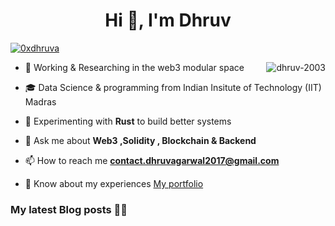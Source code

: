 <h1 align="center">Hi 👋, I'm Dhruv</h1>

<p align="left"> <a href="https://twitter.com/0xdhruva" target="blank"><img src="https://img.shields.io/twitter/follow/0xdhruva?logo=twitter&style=for-the-badge" alt="0xdhruva" /></a> </p>

<!--
<img align="right" alt="Blockchain" width="400" src="https://media.tenor.com/NOYF3f82b_gAAAAC/programmer.gif">
-->
<img align="right" src="https://github-readme-streak-stats.herokuapp.com/?user=dhruv-2003&" alt="dhruv-2003" />

- 🔭 Working & Researching in the web3 modular space
  
- 🎓 Data Science & programming from Indian Insitute of Technology (IIT) Madras

- 🌱 Experimenting with **Rust** to build better systems
  
- 💬 Ask me about **Web3 ,Solidity , Blockchain & Backend**
  
- 📫 How to reach me **contact.dhruvagarwal2017@gmail.com**
  
- 📄 Know about my experiences [My portfolio](https://0xdhruv.eth.limo/)
  

<!--
<h3 align="center">Languages</h3>
<p align="center">
<a href="https://developer.mozilla.org/en-US/docs/Web/JavaScript" target="_blank" rel="noreferrer"> <img src="https://raw.githubusercontent.com/devicons/devicon/master/icons/javascript/javascript-original.svg" alt="javascript" width="40" height="40"/> </a></a> 
<a href="https://www.typescriptlang.org/" target="_blank" rel="noreferrer"> <img src="https://raw.githubusercontent.com/devicons/devicon/master/icons/typescript/typescript-original.svg" alt="typescript" width="40" height="40"/> </a>
<a href="https://docs.soliditylang.org/en/v0.8.15/" target="_blank" rel="noreferrer"> <img src="https://upload.wikimedia.org/wikipedia/commons/thumb/9/98/Solidity_logo.svg/1200px-Solidity_logo.svg.png" alt="solidity" width="30" height="40"/></a> 
<a href="https://www.mysql.com/" target="_blank" rel="noreferrer"> <img src="https://raw.githubusercontent.com/devicons/devicon/master/icons/mysql/mysql-original-wordmark.svg" alt="mysql" width="40" height="40"/>  <a href="https://www.python.org" target="_blank" rel="noreferrer"> <img src="https://raw.githubusercontent.com/devicons/devicon/master/icons/python/python-original.svg" alt="python" width="40" height="40"/> </a>
<a href="https://www.cprogramming.com/" target="_blank" rel="noreferrer"> <img src="https://raw.githubusercontent.com/devicons/devicon/master/icons/c/c-original.svg" alt="c" width="40" height="40"/> </a> <a href="https://graphql.org" target="_blank" rel="noreferrer"> <img src="https://www.vectorlogo.zone/logos/graphql/graphql-icon.svg" alt="graphql" width="40" height="40"/> </a> </p>
-->
  
<!--
<h3 align="center">FrameWorks & Databases</h3>
<p align="center">
<a href="https://reactjs.org/" target="_blank" rel="noreferrer"> <img src="https://raw.githubusercontent.com/devicons/devicon/master/icons/react/react-original-wordmark.svg" alt="react" width="40" height="40"/> </a> </a> <a href="https://nextjs.org/" target="_blank" rel="noreferrer"> <img src="https://cdn.worldvectorlogo.com/logos/nextjs-2.svg" alt="nextjs" width="40" height="40"/> </a> <a href="https://nodejs.org" target="_blank" rel="noreferrer"> <img src="https://raw.githubusercontent.com/devicons/devicon/master/icons/nodejs/nodejs-original-wordmark.svg" alt="nodejs" width="40" height="40"/> </a>
<a href="https://expressjs.com" target="_blank" rel="noreferrer"> <img src="https://raw.githubusercontent.com/devicons/devicon/master/icons/express/express-original-wordmark.svg" alt="express" width="40" height="40"/> </a> 
<a href="https://www.postgresql.org" target="_blank" rel="noreferrer"> <img src="https://raw.githubusercontent.com/devicons/devicon/master/icons/postgresql/postgresql-original-wordmark.svg" alt="postgresql" width="40" height="40"/> </a> 
<a href="https://www.mongodb.com/" target="_blank" rel="noreferrer"> <img src="https://raw.githubusercontent.com/devicons/devicon/master/icons/mongodb/mongodb-original-wordmark.svg" alt="mongodb" width="40" height="40"/> </a> 
</p>
-->

<!--
<h3 align="center">Tools & IDE </h3>
<p align="center"><a href="https://hardhat.org/" target="_blank" rel="noreferrer"> <img src="https://seeklogo.com/images/H/hardhat-logo-888739EBB4-seeklogo.com.png" alt="hardhat" width="50" height="40"/> </a>  <a href="https://trufflesuite.com/" target="_blank" rel="noreferrer"> <img src="https://seeklogo.com/images/T/truffle-logo-2DC7EBABF2-seeklogo.com.png" alt="truffle" width="40" height="40"/> </a><a href="https://trufflesuite.com/ganache/" target="_blank" rel="noreferrer"> <img src="https://seeklogo.com/images/G/ganache-logo-1EB72084A8-seeklogo.com.png" alt="ganache" width="40" height="40"/> </a>
<a href="https://remix.ethereum.org/" target="_blank" rel="noreferrer"> <img src="https://miro.medium.com/max/420/1*3jj5tQildSIyhl-RO6RLlA.png" alt="remix" width="40" height="40"/> </a> <a href="https://metamask.io/" target="_blank" rel="noreferrer"> <img src="https://upload.wikimedia.org/wikipedia/commons/thumb/3/36/MetaMask_Fox.svg/1200px-MetaMask_Fox.svg.png" alt="metmask" width="40" height="40"/> </a>
<img src="https://www.vectorlogo.zone/logos/git-scm/git-scm-icon.svg" alt="git" width="40" height="40"/> </a> 
<a href="https://www.docker.com/" target="_blank" rel="noreferrer"> <img src="https://raw.githubusercontent.com/devicons/devicon/master/icons/docker/docker-original-wordmark.svg" alt="docker" width="40" height="40"/> </a>
<a href="https://firebase.google.com/" target="_blank" rel="noreferrer"> <img src="https://www.vectorlogo.zone/logos/firebase/firebase-icon.svg" alt="firebase" width="40" height="40"/> </a>
</p>
-->


<!-- 
<h3 align="center">Blockchains & SDKs </h3>
<p align="center"> <a href="https://ethereum.org/en/" target="_blank" rel="noreferrer"> <img src="https://upload.wikimedia.org/wikipedia/commons/thumb/0/05/Ethereum_logo_2014.svg/1257px-Ethereum_logo_2014.svg.png" alt="ethereum" width="30" height="40"/> </a>
<a href="https://polygon.technology/" target="_blank" rel="noreferrer"> <img src="https://cryptologos.cc/logos/polygon-matic-logo.png" alt="polygon" width="40" height="40"/> </a>
<a href="https://ipfs.io/" target="_blank" rel="noreferrer"> <img src="https://upload.wikimedia.org/wikipedia/commons/1/18/Ipfs-logo-1024-ice-text.png" alt="IPFS" width="40" height="40"/> </a>
<a href="https://www.openzeppelin.com/" target="_blank" rel="noreferrer"> <img src="https://seeklogo.com/images/O/openzeppelin-logo-2909FE553F-seeklogo.com.png" alt="OpenZepplin" width="40" height="40"/> </a>
<a href="https://uniswap.org/" target="_blank" rel="noreferrer"> <img src="https://upload.wikimedia.org/wikipedia/commons/thumb/e/e7/Uniswap_Logo.svg/1026px-Uniswap_Logo.svg.png" alt="Uniswap" width="40" height="40"/> </a>
<a href="https://chain.link/" target="_blank" rel="noreferrer"> <img src="https://cryptologos.cc/logos/chainlink-link-logo.png" alt="Chainlink" width="40" height="40"/> </a>
<a href="https://www.alchemy.com/" target="_blank" rel="noreferrer"> <img src="https://en.bitcoinwiki.org/upload/en/images/a/a6/Alchemy.png" alt="Alchemy" width="40" height="40"/> </a>
<a href="https://thegraph.com/en/" target="_blank" rel="noreferrer"> <img src="https://2652102303-files.gitbook.io/~/files/v0/b/gitbook-legacy-files/o/spaces%2F-MSx5Odp8g1EfjXW79Rq%2Favatar-1613562923821.png?generation=1613562924233254&alt=media" alt="Graph" width="40" height="40"/> </a>
<a href="https://aave.com/" target="_blank" rel="noreferrer"> <img src="https://cryptologos.cc/logos/aave-aave-logo.png" alt="Aave" width="40" height="40"/> </a>
</p>
-->

<!--
<p  align="center"><img align="center" src="https://github-readme-stats.vercel.app/api/top-langs?username=dhruv-2003&show_icons=true&locale=en&layout=compact" alt="dhruv-2003" /></p>

<p align="center" class="margin: 5px;">&nbsp;<img align="right" src="https://github-readme-stats.vercel.app/api?username=dhruv-2003&show_icons=true&locale=en" alt="dhruv-2003" /><img align="left" src="https://github-readme-streak-stats.herokuapp.com/?user=dhruv-2003&" alt="dhruv-2003" /></p>
-->


###


<!--
### My Recent Projects 🛠️
- **Ark** - Tradable Decentralised Gaming IDs platform to hold game assets & Trade DIDs or Characters using ERC6551 , with MPC Based Social Login
Winner - 🔥 Lit — Best use of Lit Actions and PKP
[ETHGlobal hackFS Project](https://ethglobal.com/showcase/undefined-9nnp2)

- **Wasp.** - A Fully Automated Asset Investment Strategy Platform powered by Chainlink . Use Strategies like Concentrated Liquidity Manager , Dollar Cost averaging & Range Orders
[Chainlink Spring Project](https://devpost.com/software/wasp)
[Live link](https://waspinvest.vercel.app/)

- **Token-gating-sdk** ,A Simple and Modern SDK For Implementing Token - Gating in your webpage , in just few steps. Built with *Alchemy* & *Replit* [Package Link](https://www.npmjs.com/package/token-gating-sdk)

- **Smood & Switfi** - A Payment infrastructure on-chain to simplify the web3 Payment experience and much more seamless and easy. Payment wallet that even your grandma can use , built with Safe and Account Abstraction. 
🅰️🅰️ Safe — Best Web2 Experience with AA
[ETH tokyo Project](https://ethglobal.com/showcase/smoood-wallet-4j4b9)
[Chainlink Fall Switfi Project](https://devpost.com/software/swiftfi)

- **Music3** - Store songs on decentralized storage like IPFS , Mint NFT as proof on Polygon Main net . Built just under 24 hours from ideation to deployment , Won 4 bounties from IPFS , Polygon , Valist and NFTport respectively. Under further developement to become a Music Graph
(https://music3.vercel.app/)
(https://ethglobal.com/showcase/music3-zai5y)

- **SmartContracts.fyi** ,A one stop solution to understand and make smart contracts better. Get better results within fraction of the time , A tool for everyone with use of AI [LiveLink](https://www.smartcontracts.fyi/)
-->

<!--
### Hackthon wins
 
- [**FVM explore**](https://ethglobal.com/showcase/fvm-explore-zk0dg) - *FVM Spacewarp by ETHGlobal* - A Smart Contract Explorer to improve developer expereince on FVM Chain
trophy
<a>🏆 FVM Space Warp Finalist</a>
<a>🛠 Filecoin & IPFS — 🥇 Discovery Tools</a>
(https://fvm-explore.vercel.app/)

- [**Music3**](https://ethglobal.com/showcase/music3-zai5y) - *HackFS by ETHGlobal* Built just under 24 hours from ideation to deployment  + Micro Grant from IPFS.
<a>🏊‍♂️ NFTPort — Pool Prize</a>
<a>🥇 Valist — Best Use</a>
<a>🗃 IPFS/Filecoin — Best use of web3.storage or nft.storage </a>
<a>🥉 Polygon — Best Use</a>
(https://music3.vercel.app/)

- [**0xfi**](https://ethglobal.com/showcase/0xfi-xvn2h) - * ETHOnline * || Facilitate payments by creating payment links , requests and payouts in crypto
<a>Valist - Best use </a>
<a>Superfluid Pool prize</a>
<a>NFT Port pool prize</a>

- [**Artist 3**](https://github.com/Dhruv-2003/artist3) - *MoralisxFilecoin 1,2,3 Hackathon & HTM 3.0 * || A Platform for artists to create Fractional NFT art and earn rewards 
<a>Polygon -  Web3 UX</a>
<a>Valist — Pool prize</a>
<a>LightHouse Storage</a>
<a>Thirdweb</a>

- [**DEFI FOR XDC**](https://devpost.com/software/defi-for-xdc) - *XDC Summer Dapp hackathon* - Set of contracts for DEFI on XDC network ||
<a>DEFI - First Place</a>

- [**Caze**](https://devpost.com/software/caze) || [**Scientia DAO**](https://devpost.com/software/scientia-dao)  - *Polygon BUIDL IT 2022* - Subscription based platform for creators ||
<a>IPFS - Pool prize </a>
-->

<!-- 
- [Guide to Create Your first Token on Stacks Blockchain](https://dhruvagarwal.hashnode.dev/guide-to-create-your-first-token-on-stacks-blockchain)
- [Everything about NFT storage with a Demo App tutorial](https://dhruvagarwal.hashnode.dev/everything-about-nft-storage-with-a-demo-app-tutorial)
- [All About Web3 Storage with Demo App tutorial](https://dhruvagarwal.hashnode.dev/all-about-web3-storage-with-demo-app-tutorial)
-->

### My latest Blog posts 📝📝
<!-- BLOG-POST-LIST:START -->
<!--
- [Guide to Create Your first Token on Stacks Blockchain](https://dhruvagarwal.hashnode.dev/guide-to-create-your-first-token-on-stacks-blockchain)
- [Everything about NFT storage with a Demo App tutorial](https://dhruvagarwal.hashnode.dev/everything-about-nft-storage-with-a-demo-app-tutorial)
- [All About Web3 Storage with Demo App tutorial](https://dhruvagarwal.hashnode.dev/all-about-web3-storage-with-demo-app-tutorial)
- [30 Days - 30 Smart Contracts](https://dhruvagarwal.hashnode.dev/30-days-30-smart-contracts)
-->

<!-- BLOG-POST-LIST:END -->



